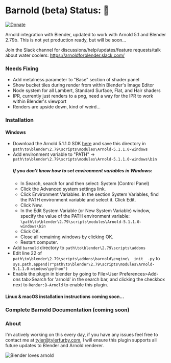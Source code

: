 # Barnold (beta) Status: :yellow_heart: 
[![Donate](https://img.shields.io/badge/Donate-PayPal-green.svg)](https://www.paypal.com/cgi-bin/webscr?cmd=_s-xclick&hosted_button_id=5D8ZMMACFUX36)

Arnold integration with Blender, updated to work with Arnold 5.1 and Blender 2.79b. This is not yet production ready, but will be soon...

Join the Slack channel for discussions/help/updates/feature requests/talk about water coolers: https://arnoldforblender.slack.com/

### Needs Fixing
- Add metalness parameter to "Base" section of shader panel
- Show bucket tiles during render from within Blender's Image Editor
- Node system for all Lambert, Standard Surface, Flat, and Hair shaders
- IPR, currently just renders to a png, need a way for the IPR to work within Blender's viewport
- Renders are upside down, kind of weird...

### Installation
#### Windows
- Download the Arnold 5.1.1.0 SDK [here](https://www.solidangle.com/arnold/download/product-download/?id=2285) and save this directory in `path\to\blender\2.79\scripts\modules\Arnold-5.1.1.0-windows`
- Add environment variable to "PATH" -> `path\to\blender\2.79\scripts\modules\Arnold-5.1.1.0-windows\bin` 
  ##### If you don't know how to set environment variables in Windows:
  - In Search, search for and then select: System (Control Panel)
  - Click the Advanced system settings link.
  - Click Environment Variables. In the section System Variables, find the PATH environment variable and select it. Click Edit.
  - Click New.
  - In the Edit System Variable (or New System Variable) window, specify the value of the PATH environment variable: `\path\to\blender\2.79\scripts\modules\Arnold-5.1.1.0-windows\bin` 
  - Click OK. 
  - Close all remaining windows by clicking OK.
  - Restart computer.
- Add `barnold` directory to `path\to\blender\2.79\scripts\addons`
- Edit line 22 of `path\to\blender\2.79\scripts\addons\barnold\engine\__init__.py` to `sys.path.append(r"path\to\blender\2.79\scripts\modules\Arnold-5.1.1.0-windows\python")`
- Enable the plugin in blender by going to File>User Preferences>Add-ons tab>Search for 'arnold' in the search bar, and clicking the checkbox next to `Render:B-Arnold` to enable this plugin.

#### Linux & macOS installation instructions coming soon...

### Complete Barnold Documentation (coming soon)

### About
I'm actively working on this every day, if you have any issues feel free to contact me at tyler@tylerfurby.com,
I will ensure this plugin supports all future updates to Blender and Arnold renderer.

![Blender loves arnold](https://cdn.rawgit.com/tyler-furby/Furby-Studios-Website-Files/a449e03a/images/Untitled-1.png)
